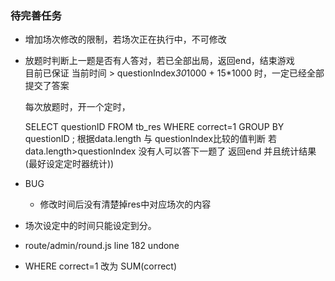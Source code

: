 ### 待完善任务
- 增加场次修改的限制，若场次正在执行中，不可修改

- 放题时判断上一题是否有人答对，若已全部出局，返回end，结束游戏  
    目前已保证  当前时间 > questionIndex*30*1000 + 15*1000 时，一定已经全部提交了答案


    每次放题时，开一个定时，

    SELECT questionID FROM tb_res WHERE correct=1 GROUP BY questionID ;  根据data.length 与 questionIndex比较的值判断
    若data.length>questionIndex  没有人可以答下一题了  返回end  并且统计结果(最好设定定时器统计))


- BUG
   - 修改时间后没有清楚掉res中对应场次的内容


- 场次设定中的时间只能设定到分。


- route/admin/round.js  line 182 undone

- WHERE correct=1 改为 SUM(correct)